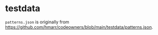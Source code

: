 # testdata

`patterns.json` is originally from
https://github.com/hmarr/codeowners/blob/main/testdata/patterns.json.
